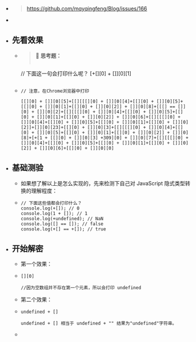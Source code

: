 - > https://github.com/mqyqingfeng/Blog/issues/166
-
- ## 先看效果
	- > 📖 **思考题：**
	  > 
	  > ```
	  // 下面这一句会打印什么呢？
	  [+[][0] + []][0][1]
	  ```
	- ```
	  // 注意，在Chrome浏览器中打印
	  
	  [[][0] + []][0][5]+[[][[[][0] + []][0][4]+[[][0] + []][0][5]+[[][0] + []][0][1]+[[][0] + []][0][2]] + []][0][8]+[[[] == []][0] + []][0][2]+[[][[[][0] + []][0][4]+[[][0] + []][0][5]+[[][0] + []][0][1]+[[][0] + []][0][2]] + []][0][6]+[[][[[][0] + []][0][4]+[[][0] + []][0][5]+[[][0] + []][0][1]+[[][0] + []][0][2]]+[]][0][23]+[[][0] + []][0][3]+[[][[[][0] + []][0][4]+[[][0] + []][0][5]+[[][0] + []][0][1]+[[][0] + []][0][2]] + []][0][8]+[+[1 + [[][0] + []][0][3] +309][0] + []][0][7]+[[][[[][0] + []][0][4]+[[][0] + []][0][5]+[[][0] + []][0][1]+[[][0] + []][0][2]] + []][0][6]+[[][0] + []][0][0]
	  ```
- ## 基础测验
	- 如果想了解以上是怎么实现的，先来检测下自己对 JavaScript 隐式类型转换的理解程度：
	- ```
	  // 下面这些值都会打印什么？
	  console.log(+[]); // 0
	  console.log(1 + []); // 1
	  console.log(+undefined); // NaN
	  console.log([] == []); // false
	  console.log(+[] == +[]); // true
	  ```
- ## 开始解密
	- 第一个效果：
	- ```
	  [][0]
	  
	  //因为空数组并不存在第一个元素，所以会打印 undefined
	  ```
	- 第二个效果：
	- ```
	  undefined + []
	  
	  undefined + [] 相当于 undefined + "" 结果为"undefined"字符串。
	  ```
	-